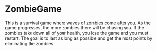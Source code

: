 # ZombieGame

This is a survival game where waves of zombies come after you. As the game progresses, the more zombies there will be chasing you. If the zombies take down all of your health, you lose the game and you must restart. The goal is to last as long as possible and get the most points by eliminating the zombies.
